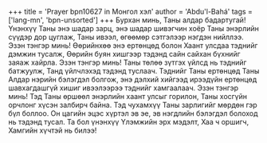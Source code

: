 +++
title = 'Prayer bpn10627 in Монгол хэл'
author = 'Abdu'l-Bahá'
tags = ['lang-mn', 'bpn-unsorted']
+++
Бурхан минь, Таны алдар бадартугай!  Үнэнхүү Таны энэ шадар зарц, энэ шадар шивэгчин хоёр Таны энэрлийн сүүдэр дор цуглаж, Таны ивээл, өгөөмөр сэтгэлээр нэгдэн нийллээ.  Эзэн тэнгэр минь!  Өөрийнхөө энэ ертөнцөд болон Хаант улсдаа тэднийг дэмжин тусалж, Өөрийн буян хишгээр тэдэнд сайн сайхан бүхнийг заяаж хайрла.  Эзэн тэнгэр минь!  Таны төлөө зүтгэх үйлсд нь тэднийг батжуулж, Танд үйлчлэхэд тэдэнд туслаач.  Тэднийг Таны ертөнцөд Таны Алдар нэрийн бэлэгдэл болгож, энэ дэлхий хийгээд ирээдүйн ертөнцөд шавхагдашгүй хишиг ивээлээрээ тэднийг хамгаалаач.  Эзэн тэнгэр минь!  Тэд Таны өршөөл энэрлийн хаант улсыг горилон, Таны хосгүйн орчлонг хүсэн залбирч байна.  Тэд чухамхүү Таны зарлигийг мөрдөн гэр бүл боллоо.  Он цагийн эцэс хүртэл эв эе, эв нэгдлийн бэлэгдэл болоход нь тэдэнд тусал.  Та бол үнэнхүү Үлэмжийн эрх мэдэлт, Хаа ч оршигч, Хамгийн хүчтэй нь билээ!
